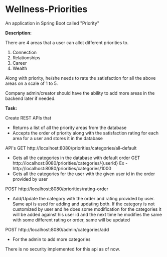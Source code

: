 # Wellness-Priorities

An application in Spring Boot called "Priority"

**Description:** 

There are 4 areas that a user can allot different priorities to. 

1. Connection
2. Relationships
3. Career
4. Wealth

Along with priority, he/she needs to rate the satisfaction for all the above areas on a scale of 1 to 5.

Company admin/creator should have the ability to add more areas in the backend later if needed. 

**Task:**

Create REST APIs that 

- Returns a list of all the priority areas from the database
- Accepts the order of priority along with the satisfaction rating for each area for a user and stores it in the database

API's 
GET http://localhost:8080/priorities/categories/all-default
  - Gets all the categories in the database with default order
GET http://localhost:8080/priorities/categories/{userId}
  Ex - http://localhost:8080/priorities/categories/1000
  - Gets all the categories for the user with the given user id in the order provided by user

POST http://localhost:8080/priorities/rating-order
  - Add/Update the category with the order and rating provided by user. Same api is used for adding and updating both. 
  If the category is not customized by user and he does some modification for the categories it will be added against his user id and the next time he modifies the same
  with some different rating or order, same will be updated
  
POST http://localhost:8080/admin/categories/add
  - For the admin to add more categories
  
There is no security implemented for this api as of now.
